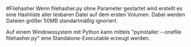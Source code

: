 #Filehasher
Wenn filehasher.py ohne Parameter gestartet wird erstellt es eine Hashliste 
aller lesbaren Datei auf dem ersten Volumen. Dabei werden Dateien größer 50MB standartmäßig ignoriert.

Auf einem Windowssystem mit Python kann mittels "pyinstaller --onefile filehasher.py" eine Standalone-Executable erzeugt werden.